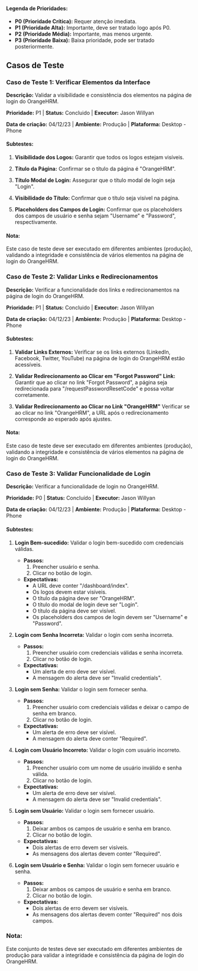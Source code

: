 #### Legenda de Prioridades:

- **P0 (Prioridade Crítica):** Requer atenção imediata.
- **P1 (Prioridade Alta):** Importante, deve ser tratado logo após P0.
- **P2 (Prioridade Média):** Importante, mas menos urgente.
- **P3 (Prioridade Baixa):** Baixa prioridade, pode ser tratado posteriormente.

## Casos de Teste

### Caso de Teste 1: Verificar Elementos da Interface

**Descrição:** Validar a visibilidade e consistência dos elementos na página de login do OrangeHRM.

**Prioridade:** P1 | **Status:** Concluido | **Executor:** Jason Willyan

**Data de criação:** 04/12/23 | **Ambiente:** Produção | **Plataforma:** Desktop - Phone

#### Subtestes:

1. **Visibilidade dos Logos:** Garantir que todos os logos estejam visíveis.

2. **Título da Página:** Confirmar se o título da página é "OrangeHRM".

3. **Título Modal de Login:** Assegurar que o título modal de login seja "Login".

4. **Visibilidade do Título:** Confirmar que o título seja visível na página.

5. **Placeholders dos Campos de Login:** Confirmar que os placeholders dos campos de usuário e senha sejam "Username" e "Password", respectivamente.

#### Nota:
Este caso de teste deve ser executado em diferentes ambientes (produção), validando a integridade e consistência de vários elementos na página de login do OrangeHRM.

### Caso de Teste 2: Validar Links e Redirecionamentos

**Descrição:** Verificar a funcionalidade dos links e redirecionamentos na página de login do OrangeHRM.

**Prioridade:** P1 | **Status:** Concluido | **Executor:** Jason Willyan

**Data de criação:** 04/12/23 | **Ambiente:** Produção | **Plataforma:** Desktop - Phone

#### Subtestes:

1. **Validar Links Externos:** Verificar se os links externos (LinkedIn, Facebook, Twitter, YouTube) na página de login do OrangeHRM estão acessíveis.

2. **Validar Redirecionamento ao Clicar em "Forgot Password" Link:** Garantir que ao clicar no link "Forgot Password", a página seja redirecionada para "/requestPasswordResetCode" e possa voltar corretamente.

3. **Validar Redirecionamento ao Clicar no Link "OrangeHRM"** Verificar se ao clicar no link "OrangeHRM", a URL após o redirecionamento corresponde ao esperado após ajustes.

#### Nota:
Este caso de teste deve ser executado em diferentes ambientes (produção), validando a integridade e consistência de vários elementos na página de login do OrangeHRM.

### Caso de Teste 3: Validar Funcionalidade de Login

**Descrição:** Verificar a funcionalidade de login no OrangeHRM.

**Prioridade:** P0 | **Status:** Concluído | **Executor:** Jason Willyan

**Data de criação:** 04/12/23 | **Ambiente:** Produção | **Plataforma:** Desktop - Phone

#### Subtestes:

1. **Login Bem-sucedido:** Validar o login bem-sucedido com credenciais válidas.
   - **Passos:**
     1. Preencher usuário e senha.
     2. Clicar no botão de login.
   - **Expectativas:**
     - A URL deve conter "/dashboard/index".
     - Os logos devem estar visíveis.
     - O título da página deve ser "OrangeHRM".
     - O título do modal de login deve ser "Login".
     - O título da página deve ser visível.
     - Os placeholders dos campos de login devem ser "Username" e "Password".

2. **Login com Senha Incorreta:** Validar o login com senha incorreta.
   - **Passos:**
     1. Preencher usuário com credenciais válidas e senha incorreta.
     2. Clicar no botão de login.
   - **Expectativas:**
     - Um alerta de erro deve ser visível.
     - A mensagem do alerta deve ser "Invalid credentials".

3. **Login sem Senha:** Validar o login sem fornecer senha.
   - **Passos:**
     1. Preencher usuário com credenciais válidas e deixar o campo de senha em branco.
     2. Clicar no botão de login.
   - **Expectativas:**
     - Um alerta de erro deve ser visível.
     - A mensagem do alerta deve conter "Required".

4. **Login com Usuário Incorreto:** Validar o login com usuário incorreto.
   - **Passos:**
     1. Preencher usuário com um nome de usuário inválido e senha válida.
     2. Clicar no botão de login.
   - **Expectativas:**
     - Um alerta de erro deve ser visível.
     - A mensagem do alerta deve ser "Invalid credentials".

5. **Login sem Usuário:** Validar o login sem fornecer usuário.
   - **Passos:**
     1. Deixar ambos os campos de usuário e senha em branco.
     2. Clicar no botão de login.
   - **Expectativas:**
     - Dois alertas de erro devem ser visíveis.
     - As mensagens dos alertas devem conter "Required".

6. **Login sem Usuário e Senha:** Validar o login sem fornecer usuário e senha.
   - **Passos:**
     1. Deixar ambos os campos de usuário e senha em branco.
     2. Clicar no botão de login.
   - **Expectativas:**
     - Dois alertas de erro devem ser visíveis.
     - As mensagens dos alertas devem conter "Required" nos dois campos.

### Nota:
Este conjunto de testes deve ser executado em diferentes ambientes de produção para validar a integridade e consistência da página de login do OrangeHRM.
